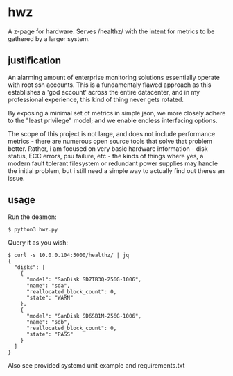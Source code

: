 # hwz

A z-page for hardware.  Serves /healthz/ with the intent for metrics to be gathered by a larger system.

## justification

An alarming amount of enterprise monitoring solutions essentially operate with root ssh accounts.  This is a fundamentaly flawed approach as this establishes a 'god account' across the entire datacenter, and in my professional experience, this kind of thing never gets rotated.

By exposing a minimal set of metrics in simple json, we more closely adhere to the "least privilege" model; and we enable endless interfacing options.

The scope of this project is not large, and does not include performance metrics - there are numerous open source tools that solve that problem better.  Rather, i am focused on very basic hardware information - disk status, ECC errors, psu failure, etc - the kinds of things where yes, a modern fault tolerant filesystem or redundant power supplies may handle the initial problem, but i still need a simple way to actually find out theres an issue.

## usage

Run the deamon:

```
$ python3 hwz.py
```

Query it as you wish:

```
$ curl -s 10.0.0.104:5000/healthz/ | jq
{
  "disks": [
    {
      "model": "SanDisk SD7TB3Q-256G-1006",
      "name": "sda",
      "reallocated_block_count": 0,
      "state": "WARN"
    },
    {
      "model": "SanDisk SD6SB1M-256G-1006",
      "name": "sdb",
      "reallocated_block_count": 0,
      "state": "PASS"
    }
  ]
}
```

Also see provided systemd unit example and requirements.txt
